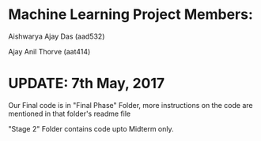 # Machine Learning Project Members:

Aishwarya Ajay Das (aad532)

Ajay Anil Thorve (aat414)


# UPDATE: 7th May, 2017

Our Final code is in "Final Phase" Folder, more instructions on the code are mentioned in that folder's readme file

"Stage 2" Folder contains code upto Midterm only.
